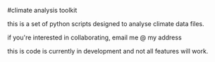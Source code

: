 #climate analysis toolkit

this is a set of python scripts designed to analyse climate data files.


if you're interested in collaborating, email me @ my address

this is code is currently in development and not all features will work.

